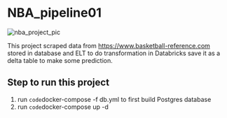 # NBA_pipeline01

![nba_project_pic](https://user-images.githubusercontent.com/105791967/219845142-339ded9c-fd49-4cfe-a0e9-7247c0d00499.jpg)

This project scraped data from https://www.basketball-reference.com stored in database and ELT to do transformation in Databricks save it as a delta table to make some prediction.

## Step to run this project
1. run 	`code`docker-compose -f db.yml to first build Postgres database
2. run 	`code`docker-compose up -d
